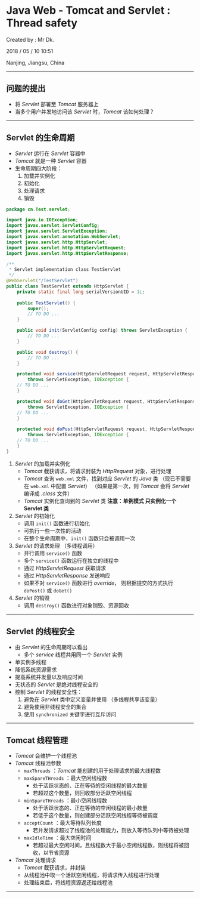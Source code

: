 # Java Web - Tomcat and Servlet : Thread safety

Created by : Mr Dk.

2018 / 05 / 10 10:51

Nanjing, Jiangsu, China

---

## 问题的提出

* 将 _Servlet_ 部署至 _Tomcat_ 服务器上
* 当多个用户并发地访问该 _Servlet_ 时，_Tomcat_ 该如何处理？

---

## Servlet 的生命周期

* _Servlet_ 运行在 _Servlet_ 容器中
* _Tomcat_ 就是一种 _Servlet_ 容器
* 生命周期四大阶段：
  1. 加载并实例化
  2. 初始化
  3. 处理请求
  4. 销毁

~~~Java
package cn.Test.servlet;

import java.io.IOException;
import javax.servlet.ServletConfig;
import javax.servlet.ServletException;
import javax.servlet.annotation.WebServlet;
import javax.servlet.http.HttpServlet;
import javax.servlet.http.HttpServletRequest;
import javax.servlet.http.HttpServletResponse;

/**
 * Servlet implementation class TestServlet
 */
@WebServlet("/TestServlet")
public class TestServlet extends HttpServlet {
    private static final long serialVersionUID = 1L;
       
    public TestServlet() {
        super();
        // TO DO ...
    }

    public void init(ServletConfig config) throws ServletException {
        // TO DO ...
    }

    public void destroy() {
        // TO DO ...
    }

    protected void service(HttpServletRequest request, HttpServletResponse response)
        throws ServletException, IOException {
	// TO DO ...
    }

    protected void doGet(HttpServletRequest request, HttpServletResponse response) 
        throws ServletException, IOException {
	// TO DO ...
    }
    
    protected void doPost(HttpServletRequest request, HttpServletResponse response) 
        throws ServletException, IOException {
	// TO DO ...
    }
}

~~~

1. _Servlet_ 的加载并实例化
   * _Tomcat_ 截获请求，将请求封装为 _HttpRequest_ 对象，进行处理
   * _Tomcat_ 查询 `web.xml` 文件，找到对应 _Servlet_ 的 _Java_ 类
     （现已不需要在 `web.xml` 中配置 _Servlet_）
     （如果是第一次，则 _Tomcat_ 会将 _Servlet_ 编译成 _.class_ 文件）
   * _Tomcat_ 实例化查询到的 _Servlet_ 类
     **注意：单例模式 只实例化一个 Servlet 类**
2. _Servlet_ 的初始化
   * 调用 `init()` 函数进行初始化
   * 可执行一些一次性的活动
   * 在整个生命周期中，`init()` 函数只会被调用一次
3. _Servlet_ 的请求处理 （多线程调用）
   * 并行调用 `service()` 函数
   * 多个 `service()` 函数运行在独立的线程中
   * 通过 _HttpServletRequest_ 获取请求
   * 通过 _HttpServletResponse_ 发送响应
   * 如果不对 `service()` 函数进行 _override_，
     则根据提交的方式执行 `doPost()` 或 `doGet()`
4. _Servlet_ 的销毁
   * 调用 `destroy()` 函数进行对象销毁、资源回收

---

## Servlet 的线程安全

* 由 _Servlet_ 的生命周期可以看出
  * 多个 _service_ 线程共用同一个 _Servlet_ 实例
* 单实例多线程
* 降低系统资源需求
* 提高系统并发量以及响应时间
* 无状态的 _Servlet_ 是绝对线程安全的
* 控制 _Servlet_ 的线程安全性：
  1. 避免在 _Servlet_ 类中定义变量并使用 （多线程共享该变量）
  2. 避免使用非线程安全的集合
  3. 使用 `synchronized` 关键字进行互斥访问

---

## Tomcat 线程管理

* _Tomcat_ 会维护一个线程池
* _Tomcat_ 线程池参数
  * `maxThreads` ：_Tomcat_ 能创建的用于处理请求的最大线程数
  * `maxSpareTHreads` ：最大空闲线程数
    * 处于活跃状态的、正在等待的空闲线程的最大数量
    * 若超过这个数量，则回收部分活跃空闲线程
  * `minSpareTHreads` ：最小空闲线程数
    * 处于活跃状态的、正在等待的空闲线程的最小数量
    * 若低于这个数量，则创建部分活跃空闲线程等待被调度
  * `acceptCount` ：最大等待队列长度
    * 若并发请求超过了线程池的处理能力，则放入等待队列中等待被处理
  * `maxIdleTime` ：最大空闲时间
    * 若超过最大空闲时间，且线程数大于最小空闲线程数，则线程将被回收，以节省资源
* _Tomcat_ 处理请求
  * _Tomcat_ 截获请求，并封装
  * 从线程池中取一个活跃空闲线程，将请求传入线程进行处理
  * 处理结束后，将线程资源返还给线程池

---

